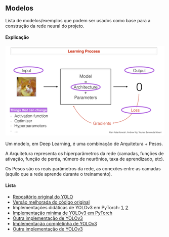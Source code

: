 ## Modelos

Lista de modelos/exemplos que podem ser usados como base para a construção da rede neural do projeto.

#### Explicação

![Modelo](../../.assets/modelo.png)

Um modelo, em Deep Learning, é uma combinação de Arquitetura + Pesos.

A Arquitetura representa os hiperparâmetros da rede (camadas, funções de ativação, função de perda, número de neurônios, taxa de aprendizado, etc).

Os Pesos são os reais parâmetros da rede, as conexões entre as camadas (aquilo que a rede aprende durante o treinamento).

#### Lista

- [Repositório original do YOLO](https://github.com/pjreddie/darknet)
- [Versão melhorada do código original](https://github.com/AlexeyAB/darknet)
- Implementações didáticas de YOLOv3 em PyTorch: [1](https://github.com/ayooshkathuria/YOLO_v3_tutorial_from_scratch), [2](https://github.com/ayooshkathuria/YOLO_v3_tutorial_from_scratch)
- [Implementação mínima de YOLOv3 em PyTorch](https://github.com/eriklindernoren/PyTorch-YOLOv3)
- [Outra implementação de YOLOv3](https://github.com/ultralytics/yolov3)
- [Implementação completinha de YOLOv3](https://github.com/westerndigitalcorporation/YOLOv3-in-PyTorch)
- [Outra implementação de YOLOv3](https://github.com/BobLiu20/YOLOv3_PyTorch)
